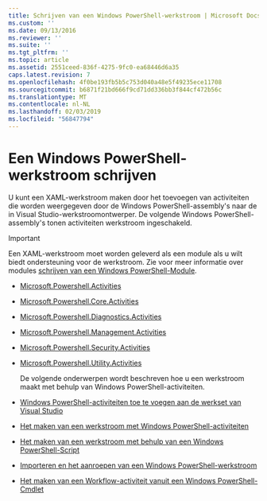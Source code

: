 ```yaml
---
title: Schrijven van een Windows PowerShell-werkstroom | Microsoft Docs
ms.custom: ''
ms.date: 09/13/2016
ms.reviewer: ''
ms.suite: ''
ms.tgt_pltfrm: ''
ms.topic: article
ms.assetid: 2551ceed-836f-4275-9fc0-ea68446d6a35
caps.latest.revision: 7
ms.openlocfilehash: 4f0be193fb5b5c753d040a48e5f49235ece11708
ms.sourcegitcommit: b6871f21bd666f9cd71dd336bb3f844cf472b56c
ms.translationtype: MT
ms.contentlocale: nl-NL
ms.lasthandoff: 02/03/2019
ms.locfileid: "56847794"
---
```

# <a name="writing-a-windows-powershell-workflow"></a>Een Windows PowerShell-werkstroom schrijven

U kunt een XAML-werkstroom maken door het toevoegen van activiteiten die worden weergegeven door de Windows PowerShell-assembly's naar de in Visual Studio-werkstroomontwerper. De volgende Windows PowerShell-assembly's tonen activiteiten werkstroom ingeschakeld.

> [!IMPORTANT]
> Een XAML-werkstroom moet worden geleverd als een module als u wilt biedt ondersteuning voor de werkstroom. Zie voor meer informatie over modules [schrijven van een Windows PowerShell-Module](../module/writing-a-windows-powershell-module.md).

- [Microsoft.Powershell.Activities](/dotnet/api/Microsoft.PowerShell.Activities)

- [Microsoft.Powershell.Core.Activities](/dotnet/api/Microsoft.PowerShell.Core.Activities)

- [Microsoft.Powershell.Diagnostics.Activities](/dotnet/api/Microsoft.PowerShell.Diagnostics.Activities)

- [Microsoft.Powershell.Management.Activities](/dotnet/api/Microsoft.PowerShell.Management.Activities)

- [Microsoft.Powershell.Security.Activities](/dotnet/api/Microsoft.PowerShell.Security.Activities)

- [Microsoft.Powershell.Utility.Activities](/dotnet/api/Microsoft.PowerShell.Utility.Activities)

  De volgende onderwerpen wordt beschreven hoe u een werkstroom maakt met behulp van Windows PowerShell-activiteiten.

- [Windows PowerShell-activiteiten toe te voegen aan de werkset van Visual Studio](./adding-windows-powershell-activities-to-the-visual-studio-toolbox.md)

- [Het maken van een werkstroom met Windows PowerShell-activiteiten](./creating-a-workflow-with-windows-powershell-activities.md)

- [Het maken van een werkstroom met behulp van een Windows PowerShell-Script](./creating-a-workflow-by-using-a-windows-powershell-script.md)

- [Importeren en het aanroepen van een Windows PowerShell-werkstroom](./importing-and-invoking-a-windows-powershell-workflow.md)

- [Het maken van een Workflow-activiteit vanuit een Windows PowerShell-Cmdlet](./creating-a-workflow-activity-from-a-windows-powershell-cmdlet.md)